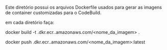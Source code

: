 Este diretório possui os arquivos Dockerfile usados para gerar as imagens de container customizadas para o CodeBuild.

em cada diretório faça:

docker build -t <accountID>.dkr.ecr.<region>.amazonaws.com/<nome_da_imagem> .

docker push <accountID>.dkr.ecr.<region>.amazonaws.com/<nome_da_imagem>:latest

